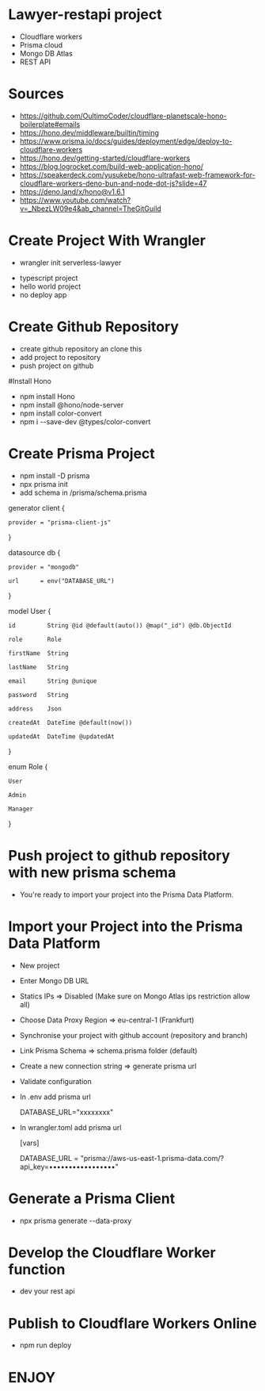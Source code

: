 # Lawyer-restapi project 

  * Cloudflare workers
  * Prisma cloud
  * Mongo DB Atlas 
  * REST API
  
# Sources
  * https://github.com/OultimoCoder/cloudflare-planetscale-hono-boilerplate#emails
  * https://hono.dev/middleware/builtin/timing
  * https://www.prisma.io/docs/guides/deployment/edge/deploy-to-cloudflare-workers
  * https://hono.dev/getting-started/cloudflare-workers
  * https://blog.logrocket.com/build-web-application-hono/
  * https://speakerdeck.com/yusukebe/hono-ultrafast-web-framework-for-cloudflare-workers-deno-bun-and-node-dot-js?slide=47
  * https://deno.land/x/hono@v1.6.1
  * https://www.youtube.com/watch?v=_NbezLW09e4&ab_channel=TheGitGuild
# Create Project With Wrangler

  * wrangler init serverless-lawyer
  
  - typescript project
  - hello world project
  - no deploy app 
  
# Create Github Repository
  
  * create github repository an clone this
  * add project to repository
  * push project on github
 
#Install Hono

  * npm install Hono
  * npm install @hono/node-server
  * npm install color-convert
  * npm i --save-dev @types/color-convert

# Create Prisma Project

  * npm install -D prisma
  * npx prisma init
  * add schema in /prisma/schema.prisma
  
  
  generator client {
  
    provider = "prisma-client-js"
    
  }
  

  datasource db {
  
    provider = "mongodb"
  
    url      = env("DATABASE_URL")
  
  }

  model User {
  
    id         String @id @default(auto()) @map("_id") @db.ObjectId
  
    role       Role
  
    firstName  String
  
    lastName   String
  
    email      String @unique
  
    password   String
  
    address    Json
  
    createdAt  DateTime @default(now())
  
    updatedAt  DateTime @updatedAt
  
  }

  enum Role {
  
    User
  
    Admin
  
    Manager
  
  }
  
# Push project to github repository with new prisma schema

  * You're ready to import your project into the Prisma Data Platform.
  
# Import your Project into the Prisma Data Platform

  * New project
  * Enter Mongo DB URL
  * Statics IPs => Disabled (Make sure on Mongo Atlas ips restriction allow all)
  * Choose Data Proxy Region => eu-central-1 (Frankfurt)
  
  * Synchronise your project with github account (repository and branch)
  * Link Prisma Schema => schema.prisma folder (default)
  * Create a new connection string => generate prisma url
  * Validate configuration
  
  * In .env add prisma url
      
      DATABASE_URL="xxxxxxxx"
    
  * In wrangler.toml add prisma url
      
      [vars]
      
      DATABASE_URL = "prisma://aws-us-east-1.prisma-data.com/?api_key=•••••••••••••••••"
      
# Generate a Prisma Client

  * npx prisma generate --data-proxy
  
# Develop the Cloudflare Worker function

 * dev your rest api

# Publish to Cloudflare Workers Online

  * npm run deploy
  
# ENJOY

